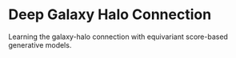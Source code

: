 # Deep Galaxy Halo Connection
Learning the galaxy-halo connection with equivariant score-based generative models.
